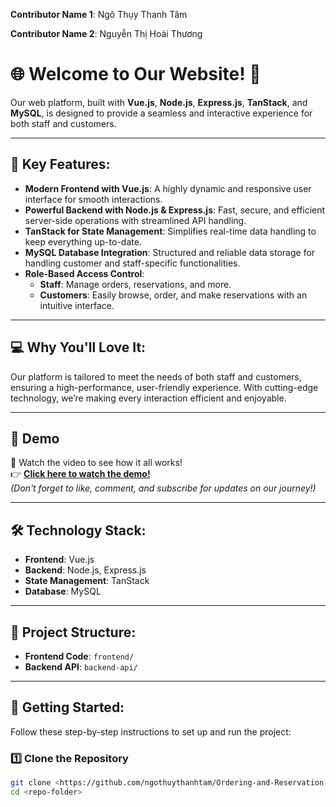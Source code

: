 **Contributor Name 1**: Ngô Thụy Thanh Tâm

**Contributor Name 2**: Nguyễn Thị Hoài Thương

# 🌐 Welcome to Our Website! 🚀

Our web platform, built with **Vue.js**, **Node.js**, **Express.js**, **TanStack**, and **MySQL**, is designed to provide a seamless and interactive experience for both staff and customers.

---

## 🔧 Key Features:
- **Modern Frontend with Vue.js**: A highly dynamic and responsive user interface for smooth interactions.
- **Powerful Backend with Node.js & Express.js**: Fast, secure, and efficient server-side operations with streamlined API handling.
- **TanStack for State Management**: Simplifies real-time data handling to keep everything up-to-date.
- **MySQL Database Integration**: Structured and reliable data storage for handling customer and staff-specific functionalities.
- **Role-Based Access Control**:
  - **Staff**: Manage orders, reservations, and more.
  - **Customers**: Easily browse, order, and make reservations with an intuitive interface.

---

## 💻 Why You'll Love It:
Our platform is tailored to meet the needs of both staff and customers, ensuring a high-performance, user-friendly experience. With cutting-edge technology, we’re making every interaction efficient and enjoyable.

---

## 🎥 Demo
👀 Watch the video to see how it all works!  
👉 **[Click here to watch the demo!](https://youtu.be/qkObzXKYE5U)**  
*(Don't forget to like, comment, and subscribe for updates on our journey!)*

---

## 🛠️ Technology Stack:
- **Frontend**: Vue.js
- **Backend**: Node.js, Express.js
- **State Management**: TanStack
- **Database**: MySQL

---

## 📁 Project Structure:
- **Frontend Code**: `frontend/`
- **Backend API**: `backend-api/`

---

## 🚀 Getting Started:

Follow these step-by-step instructions to set up and run the project:

### 1️⃣ Clone the Repository
```bash
git clone <https://github.com/ngothuythanhtam/Ordering-and-Reservation-Website>
cd <repo-folder>



